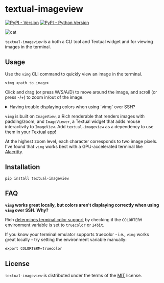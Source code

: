# textual-imageview

[![PyPI - Version](https://img.shields.io/pypi/v/textual-imageview.svg)](https://pypi.org/project/textual-imageview)
[![PyPI - Python Version](https://img.shields.io/pypi/pyversions/textual-imageview.svg)](https://pypi.org/project/textual-imageview)

![cat](https://user-images.githubusercontent.com/43352940/210931390-ad1f47fc-2340-435e-8851-234b5fa96d0f.gif)

`textual-imageview` is a both a CLI tool and Textual widget and for viewing images in the
terminal.

## Usage
Use the `vimg` CLI command to quickly view an image in the terminal.

```console
vimg <path_to_image>
```

Click and drag (or press W/S/A/D) to move around the image, and scroll (or press -/+) to zoom in/out of the image.

<details>
  <summary>Having trouble displaying colors when using `vimg` over SSH?</summary>
  
  It's likely that your `COLORTERM` environment variable is not properly set. 
</details>



`vimg` is built on `ImageView`, a Rich renderable that renders images with padding/zoom, and `ImageViewer`, a Textual widget that adds mouse interactivity to `ImageView`. Add `textual-imageview` as a dependency to use them in your Textual app!

At the highest zoom level, each character corresponds to two image pixels. I've found that `vimg` works best with a GPU-accelerated terminal like [Alacritty](https://github.com/alacritty/alacritty).

## Installation
```console
pip install textual-imageview
```

## FAQ

**`vimg` works great locally, but colors aren't displaying correctly when using `vimg` over SSH. Why?**

Rich [determines terminal color support](https://github.com/Textualize/rich/blob/7601290c3a2f574fa29763ed5a615767494f5013/rich/console.py#L796) by checking if the `COLORTERM` environment variable is set to `truecolor` or `24bit`.

If you know your terminal emulator supports truecolor - i.e., `vimg` works great locally - try setting the environment variable manually:
```console
export COLORTERM=truecolor
```

## License

`textual-imageview` is distributed under the terms of the [MIT](https://spdx.org/licenses/MIT.html) license.

